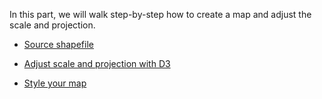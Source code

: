 In this part, we will walk step-by-step how to create a map and adjust the scale and projection.
* [Source shapefile](Source_shapefile.md)

* [Adjust scale and projection with D3](D3.md)

* [Style your map](Style.md) 
